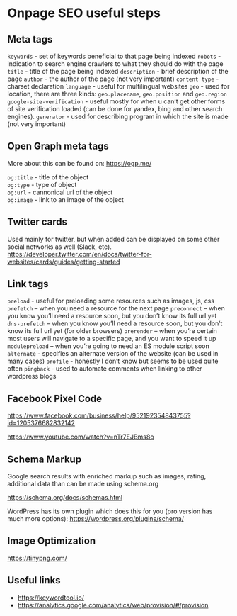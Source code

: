 # Onpage SEO useful steps

## Meta tags
`keywords` - set of keywords beneficial to that page being indexed
`robots` - indication to search engine crawlers to what they should do with the page
`title` - title of the page being indexed
`description` - brief description of the page
`author` - the author of the page (not very important)
`content type` - charset declaration
`language` - useful for multilingual websites
`geo` - used for location, there are three kinds: `geo.placename`, `geo.position` and `geo.region`
`google-site-verification` - useful mostly for when u can’t get other forms of site verification loaded (can be done for yandex, bing and other search engines).
`generator` - used for describing program in which the site is made (not very important)

## Open Graph meta tags
More about this can be found on: https://ogp.me/

`og:title` - title of the object  
`og:type` - type of object  
`og:url` - cannonical url of the object  
`og:image` - link to an image of the object  

## Twitter cards 
Used mainly for twitter, but when added can be displayed on some other social networks as well (Slack, etc). https://developer.twitter.com/en/docs/twitter-for-websites/cards/guides/getting-started

## Link tags 
`preload` - useful for preloading some resources such as images, js, css 
`prefetch` – when you need a resource for the next page
`preconnect` – when you know you’ll need a resource soon, but you don’t know its full url yet
`dns-prefetch` – when you know you’ll need a resource soon, but you don’t know its full url yet (for older browsers)
`prerender` – when you’re certain most users will navigate to a specific page, and you want to speed it up
`modulepreload` – when you’re going to need an ES module script soon
`alternate` - specifies an alternate version of the website (can be used in many cases)
`profile` - honestly I don’t know but seems to be used quite often
`pingback` - used to automate comments when linking to other wordpress blogs

## Facebook Pixel Code
https://www.facebook.com/business/help/952192354843755?id=1205376682832142

https://www.youtube.com/watch?v=nTr7EJBms8o

## Schema Markup
Google search results with enriched markup such as images, rating, additional data than can be made using schema.org

https://schema.org/docs/schemas.html

WordPress has its own plugin which does this for you (pro version has much more options):
https://wordpress.org/plugins/schema/

## Image Optimization
https://tinypng.com/ 

## Useful links
* https://keywordtool.io/
* https://analytics.google.com/analytics/web/provision/#/provision
